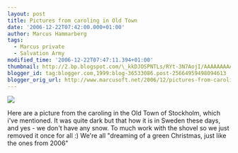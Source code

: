 ```yaml
---
layout: post
title: Pictures from caroling in Old Town
date: '2006-12-22T07:42:00.000+01:00'
author: Marcus Hammarberg
tags:
  - Marcus private
  - Salvation Army
modified_time: '2006-12-22T07:47:11.394+01:00'
thumbnail: http://2.bp.blogspot.com/\_kkDJOSPNTLs/RYt-3N7AojI/AAAAAAAAADQ/JV8yRg-gkEA/s72-c/Tessin061219+027.jpg
blogger_id: tag:blogger.com,1999:blog-36533086.post-25664959498094613
blogger_orig_url: http://www.marcusoft.net/2006/12/pictures-from-caroling-in-old-town.html
---
```


[<img
src="http://2.bp.blogspot.com/_kkDJOSPNTLs/RYt-3N7AojI/AAAAAAAAADQ/JV8yRg-gkEA/s320/Tessin061219+027.jpg"
id="BLOGGER_PHOTO_ID_5011238497474880050"
style="DISPLAY: block; MARGIN: 0px auto 10px; CURSOR: hand; TEXT-ALIGN: center"
data-border="0" />](http://2.bp.blogspot.com/_kkDJOSPNTLs/RYt-3N7AojI/AAAAAAAAADQ/JV8yRg-gkEA/s1600-h/Tessin061219+027.jpg)

<div>

Here are a picture from the caroling in the Old Town of Stockholm, which
i've mentioned. It was quite dark but that how it is in Sweden these
days, and yes - we don't have any snow. To much work with the shovel so
we just removed it once for all :) We're all "dreaming of a green
Christmas, just like the ones from 2006"

</div>
